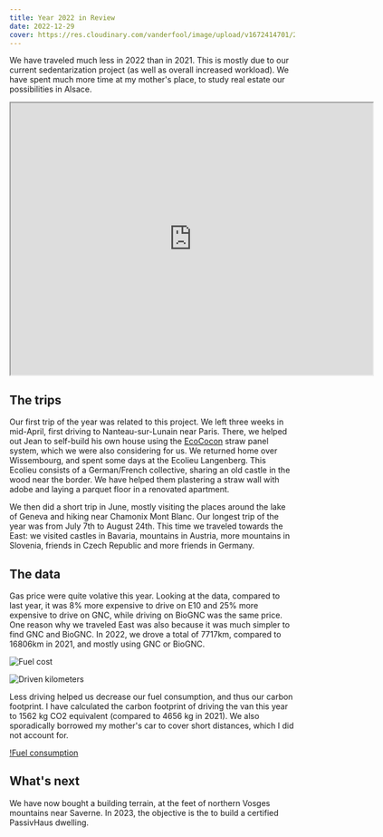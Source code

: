 ```yaml
---
title: Year 2022 in Review
date: 2022-12-29
cover: https://res.cloudinary.com/vanderfool/image/upload/v1672414701/2022-trip/2022_map.png
---
```



We have traveled much less in 2022 than in 2021.
This is mostly due to our current sedentarization project (as well as overall increased workload).
We have spent much more time at my mother's place, to study real estate our possibilities in Alsace.

<iframe src="https://www.google.com/maps/d/embed?mid=1zIMbDHp3morNo-bFDd_oMll2tcrwREM&ehbc=2E312F" width="640" height="480"></iframe>

## The trips

Our first trip of the year was related to this project.
We left three weeks in mid-April, first driving to Nanteau-sur-Lunain near Paris.
There, we helped out Jean to self-build his own house using the [EcoCocon](https://ecococon.eu/fr/) straw panel system, which we were also considering for us.
We returned home over Wissembourg, and spent some days at the Ecolieu Langenberg.
This Ecolieu consists of a German/French collective, sharing an old castle in the wood near the border.
We have helped them plastering a straw wall with adobe and laying a parquet floor in a renovated apartment.

We then did a short trip in June, mostly visiting the places around the lake of Geneva and hiking near Chamonix Mont Blanc.
Our longest trip of the year was from July 7th to August 24th.
This time we traveled towards the East: we visited castles in Bavaria, mountains in Austria, more mountains in Slovenia, friends in Czech Republic and more friends in Germany.

## The data

Gas price were quite volative this year.
Looking at the data, compared to last year, it was 8% more expensive to drive on E10 and 25% more expensive to drive on GNC, while driving on BioGNC was the same price.
One reason why we traveled East was also because it was much simpler to find GNC and BioGNC.
In 2022, we drove a total of 7717km, compared to 16806km in 2021, and mostly using GNC or BioGNC.

![Fuel cost](https://res.cloudinary.com/vanderfool/image/upload/v1672418032/2022-trip/fuel_price_cohh3n.png "Fuel cost")

![Driven kilometers](https://res.cloudinary.com/vanderfool/image/upload/v1672418017/2022-trip/driven_km_zmwgyi.png "Driven kilometers per month")

Less driving helped us decrease our fuel consumption, and thus our carbon footprint.
I have calculated the carbon footprint of driving the van this year to 1562 kg CO2 equivalent (compared to 4656 kg in 2021).
We also sporadically borrowed my mother's car to cover short distances, which I did not account for.

[!Fuel consumption](https://res.cloudinary.com/vanderfool/image/upload/v1672418032/2022-trip/tanked_volumes_icyyll.png "Fuel consumption")

## What's next

We have now bought a building terrain, at the feet of northern Vosges mountains near Saverne.
In 2023, the objective is the to build a certified PassivHaus dwelling.
